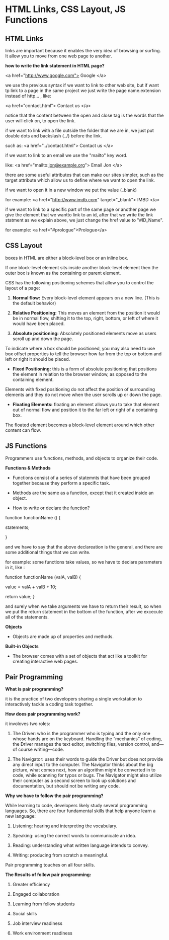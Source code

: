 # HTML Links, CSS Layout, JS Functions

## HTML Links
links are important because it enables the very idea of browsing or surfing. It allow you to move from one web page to another.

**how to write the link statement in HTML page?**

\<a href="http://www.google.com"> Google \</a>

we use the previous syntax if we want to link to other web site, but if want tp link to a page in the same project we just write the  page name.extension instead of http... , like:

\<a href="contact.html"> Contact us \</a>

notice that the content between the open and close tag is the words that the user will click on, to open the link. 

if we want to link with a file outside the folder that we are in, we just put double dots and backslash (../) before the link.

such as: \<a href="../contact.html"> Contact us \</a>

if we want to link to an email we use the "mailto" key word.

like: \<a href="mailto:jon@example.org"> Email Jon \</a> 

there are some useful attributes that can make our sites simpler, such as the target attribute which allow us to define where we want to open the link.

if we want to open it in a new window we put the value (_blank)

for example: \<a href="http://www.imdb.com" target="_blank"> IMBD \</a>

if we want to link to a specific part of the same page or another page we give the element that we wantto link to an id, after that we write the link statment as we explain above, we just change the href value to "#ID_Name".

for example: \<a href="#prologue">Prologue\</a>

## CSS Layout

boxes in HTML are either a block-level box or an inline box.

If one block-level element sits inside another block-level element then the outer box is known as the containing or parent element.

CSS has the following positioning schemes that allow you to control the layout of a page:

1. **Normal flow:** Every block-level element appears on a new line. (This is the default behavior)

2. **Relative Positioning:** This moves an element from the position it would be in normal flow, shifting it to the top, right, bottom, or left of where it would have been placed. 

3. **Absolute positioning:** Absolutely positioned elements move as users scroll up and down the page.

To indicate where a box should be positioned, you may also need to use box offset properties to tell the browser how far from the top or bottom and left or right it should be placed.

- **Fixed Positioning:** this is a form of absolute positioning that positions
the element in relation to the browser window, as opposed to the containing element.

Elements with fixed positioning do not affect the position of surrounding elements and they do not move when the user scrolls up or down the page.

- **Floating Elements:** floating an element allows you to take that element out of normal flow and position it to the far left or right of a containing box.

The floated element becomes a block-level element around which other content can flow.

## JS Functions

 Programmers use functions, methods, and objects to organize their code. 

**Functions & Methods**

- Functions consist of a series of statemnts that have been grouped together because they perform a specific task.

- Methods are the same as a function, except that it created inside an object.

- How to write or declare the function?

function functionName () {

statements;

}

and we have to say that the above declareation is the general, and there are some additional things that we can write.

for example: some functions take values, so we have to declare parameters in it, like :

function functionName (valA, valB) {

value = valA + valB + 10;

return value;
}

and surely when we take arguments we have to return their result, so when we put the return statement in the bottom of the function, after we excecute all of the statements.

**Objects**

- Objects are made up of properties and methods.

**Built-in Objects**

- The browser comes with a set of objects that act like a toolkit for creating interactive web pages. 

## Pair Programming

**What is pair programming?**

it is the practice of two developers sharing a single workstation to interactively tackle a coding task together.

**How does pair programming work?**

it involoves two roles:

1. The Driver: who is the programmer who is typing and the only one whose hands are on the keyboard. Handling the “mechanics” of coding, the Driver manages the text editor, switching files, version control, and—of course writing—code.

2. The Navigator: uses their words to guide the Driver but does not provide any direct input to the computer. The Navigator thinks about the big picture, what comes next, how an algorithm might be converted in to code, while scanning for typos or bugs. The Navigator might also utilize their computer as a second screen to look up solutions and documentation, but should not be writing any code.

**Why we have to follow the pair programming?**

While learning to code, developers likely study several programming languages. So,  there are four fundamental skills that help anyone learn a new language:

1.  Listening: hearing and interpreting the vocabulary.

2. Speaking: using the correct words to communicate an idea.

3. Reading: understanding what written language intends to convey.

4. Writing: producing from scratch a meaningful.

Pair programming touches on all four skills.

**The Results of follow pair programming:**

1. Greater efficiency

2. Engaged collaboration

3. Learning from fellow students

4. Social skills

5. Job interview readiness

6. Work environment readiness













